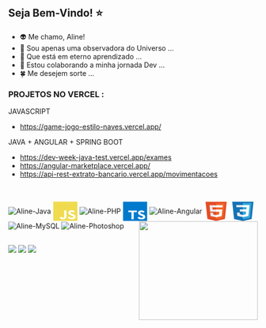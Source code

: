 ## Seja Bem-Vindo! :star:
- :alien: Me chamo, Aline! 
- :milky_way: Sou apenas uma observadora do Universo ...
- 🌱 Que está em eterno aprendizado ...
- 💞️ Estou colaborando a minha jornada Dev ...
- :four_leaf_clover: Me desejem sorte ...

### PROJETOS NO VERCEL : 
  
  JAVASCRIPT
- https://game-jogo-estilo-naves.vercel.app/
  
 JAVA + ANGULAR + SPRING BOOT</p>
- https://dev-week-java-test.vercel.app/exames
- https://angular-marketplace.vercel.app/
- https://api-rest-extrato-bancario.vercel.app/movimentacoes

##


  
  ##
  
  <div style="display: inline_block"><br>
  <img align="center" alt="Aline-Java" height="40" width="50" src="https://cdn.jsdelivr.net/gh/devicons/devicon/icons/java/java-original.svg">
  <img align="center" alt="Aline-Js" height="40" width="50" src="https://raw.githubusercontent.com/devicons/devicon/master/icons/javascript/javascript-plain.svg">
  <img align="center" alt="Aline-PHP" height="40" width="50" src="https://cdn.jsdelivr.net/gh/devicons/devicon/icons/php/php-original.svg">
  <img align="center" alt="Aline-Ts" height="40" width="50" src="https://raw.githubusercontent.com/devicons/devicon/master/icons/typescript/typescript-plain.svg">
  <img align="center" alt="Aline-Angular" height="40" width="50" src="https://cdn.jsdelivr.net/gh/devicons/devicon/icons/angularjs/angularjs-original.svg">
  <img align="center" alt="Aline-HTML" height="40" width="50" src="https://raw.githubusercontent.com/devicons/devicon/master/icons/html5/html5-original.svg">
  <img align="center" alt="Aline-CSS" height="40" width="50" src="https://raw.githubusercontent.com/devicons/devicon/master/icons/css3/css3-original.svg">
  <img align="center" alt="Aline-MySQL" height="40" width="50" src="https://cdn.jsdelivr.net/gh/devicons/devicon/icons/mysql/mysql-plain.svg">
  <img align="center" alt="Aline-Photoshop" height="40" width="50" src="https://cdn.jsdelivr.net/gh/devicons/devicon/icons/photoshop/photoshop-plain.svg">
  <img align="right"  height="200" width="240" src="https://i.makeagif.com/media/6-20-2018/hH5G05.gif">
</div>

  ##
  
 <div> 
  <a href = "mailto:alinebdantunes@gmail.com"><img src="https://img.shields.io/badge/-Gmail-%23333?style=for-the-badge&logo=gmail&logoColor=white" target="_blank"></a>
  <a href="https://www.linkedin.com/in/aline-antunes-a908a6174/" target="_blank"><img src="https://img.shields.io/badge/-LinkedIn-%230077B5?style=for-the-badge&logo=linkedin&logoColor=white" target="_blank"></a> 
   <a href="https://www.instagram.com/allineantunnes/" target="_blank"><img src="https://img.shields.io/badge/-Instagram-%23E4405F?style=for-the-badge&logo=instagram&logoColor=white" target="_blank"></a>
</div>

